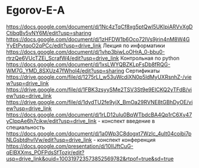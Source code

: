 # Egorov-E-A
https://docs.google.com/document/d/1Nc4zTqCf8xg5ptQwl5UKlpiARVvXgDCtibqBv5vNY6M/edit?usp=sharing
https://docs.google.com/document/d/1zHFDW1b6Oco72IVs9jrin4nM8W4GYyEtPvtqoO2qPCc/edit?usp=drive_link Лекция по информатики
https://docs.google.com/document/d/1vhp3biwLoOHrA_0-bbu0-rtrzQe6VUcTZEi_ScrafW4/edit?usp=drive_link
Контрольная по python https://docs.google.com/document/d/1xsLWYQBZKLpFsDb8fRQG-WM7G_YMD_8SXUz47fWhol4/edit?usp=sharing
Сертификаты https://drive.google.com/file/d/1275rLI_w53uWcdiXN0p5ldMyUXRsnhZ-/view?usp=drive_link
https://drive.google.com/file/d/1FBK3zsyySMe2TSV3St9e9EICKQ2yTFdB/view?usp=drive_link
https://drive.google.com/file/d/1dydTU2fe9yjX_BmOa29RVNE8tGBhDyOE/view?usp=drive_link
https://docs.google.com/document/d/1rLD12uIu0BqWTbdcBA4Qp1rC6Xy47yClppAe6h7cikw/edit?usp=drive_link - конспект введение в специальность
https://docs.google.com/document/d/1a0Wp3C8dogxt7WzIc_4uIt04coibi7pNLGsbtdhvIVw/edit?usp=drive_link - конспект конференция
https://docs.google.com/presentation/d/10IIJftCuG-qElBXXms_POFPdsSfTozjr/edit?usp=drive_link&ouid=100319723573852569782&rtpof=true&sd=true
